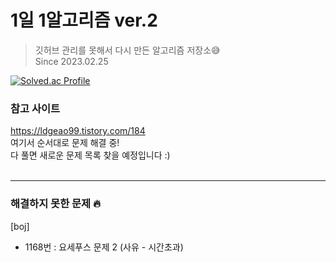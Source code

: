 # 1일 1알고리즘 ver.2
> 깃허브 관리를 못해서 다시 만든 알고리즘 저장소😅  
> Since 2023.02.25

[![Solved.ac Profile](http://mazassumnida.wtf/api/v2/generate_badge?boj=xx10222)](https://solved.ac/xx10222/)

### 참고 사이트
https://ldgeao99.tistory.com/184   
여기서 순서대로 문제 해결 중!   
다 풀면 새로운 문제 목록 찾을 예정입니다 :)
<br>
<br>



---
### 해결하지 못한 문제 🔥
[boj]
- 1168번 : 요세푸스 문제 2 (사유 - 시간초과)